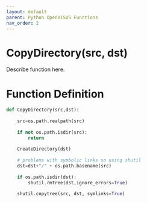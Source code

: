 ```yaml
---
layout: default
parent: Python OpenViSUS Functions
nav_order: 2
---
```


# CopyDirectory(src, dst)

Describe function here.

# Function Definition

```python
def CopyDirectory(src,dst):
	
	src=os.path.realpath(src)
	
	if not os.path.isdir(src):
		return
	
	CreateDirectory(dst)
	
	# problems with symbolic links so using shutil	
	dst=dst+"/" + os.path.basename(src)
	
	if os.path.isdir(dst):
		shutil.rmtree(dst,ignore_errors=True)
		
	shutil.copytree(src, dst, symlinks=True)				

```